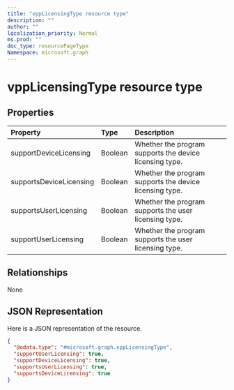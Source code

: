 ```yaml
---
title: "vppLicensingType resource type"
description: ""
author: ""
localization_priority: Normal
ms.prod: ""
doc_type: resourcePageType
Namespace: microsoft.graph
---
```



# vppLicensingType resource type



## Properties
|Property|Type|Description|
|:---|:---|:---|
|supportDeviceLicensing|Boolean|Whether the program supports the device licensing type.|
|supportsDeviceLicensing|Boolean|Whether the program supports the device licensing type.|
|supportsUserLicensing|Boolean|Whether the program supports the user licensing type.|
|supportUserLicensing|Boolean|Whether the program supports the user licensing type.|

## Relationships
None

## JSON Representation
Here is a JSON representation of the resource.
<!-- {
  "blockType": "resource",
  "@odata.type": "microsoft.graph.vppLicensingType"
}
-->
``` json
{
  "@odata.type": "#microsoft.graph.vppLicensingType",
  "supportUserLicensing": true,
  "supportDeviceLicensing": true,
  "supportsUserLicensing": true,
  "supportsDeviceLicensing": true
}
```

